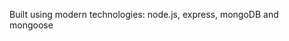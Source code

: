 <!-- Natours Application -->

Built using modern technologies: node.js, express, mongoDB and mongoose
